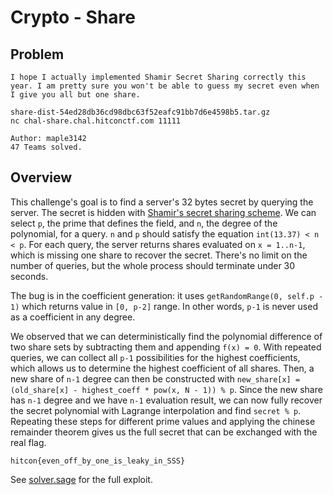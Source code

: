 # Crypto - Share

## Problem

```
I hope I actually implemented Shamir Secret Sharing correctly this year. I am pretty sure you won't be able to guess my secret even when I give you all but one share.

share-dist-54ed28db36cd98dbc63f52eafc91bb7d6e4598b5.tar.gz
nc chal-share.chal.hitconctf.com 11111

Author: maple3142
47 Teams solved.
```

## Overview

This challenge's goal is to find a server's 32 bytes secret by querying the server. The secret is hidden with [Shamir's secret sharing scheme](https://en.wikipedia.org/wiki/Shamir%27s_secret_sharing). We can select `p`, the prime that defines the field, and `n`, the degree of the polynomial, for a query. `n` and `p` should satisfy the equation `int(13.37) < n < p`. For each query, the server returns shares evaluated on `x = 1..n-1`, which is missing one share to recover the secret. There's no limit on the number of queries, but the whole process should terminate under 30 seconds.

The bug is in the coefficient generation: it uses `getRandomRange(0, self.p - 1)` which returns value in `[0, p-2]` range. In other words, `p-1` is never used as a coefficient in any degree.

We observed that we can deterministically find the polynomial difference of two share sets by subtracting them and appending `f(x) = 0`. With repeated queries, we can collect all `p-1` possibilities for the highest coefficients, which allows us to determine the highest coefficient of all shares. Then, a new share of `n-1` degree can then be constructed with `new_share[x] = (old_share[x] - highest_coeff * pow(x, N - 1)) % p`. Since the new share has `n-1` degree and we have `n-1` evaluation result, we can now fully recover the secret polynomial with Lagrange interpolation and find `secret % p`. Repeating these steps for different prime values and applying the chinese remainder theorem gives us the full secret that can be exchanged with the real flag.

`hitcon{even_off_by_one_is_leaky_in_SSS}`

See [solver.sage](solver.sage) for the full exploit.
